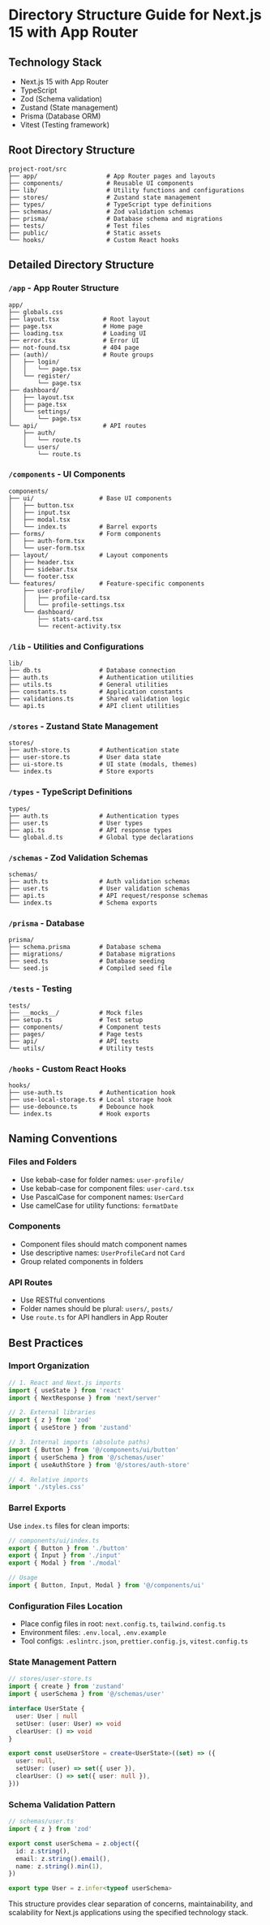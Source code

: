 # Directory Structure Guide for Next.js 15 with App Router

## Technology Stack

- Next.js 15 with App Router
- TypeScript
- Zod (Schema validation)
- Zustand (State management)
- Prisma (Database ORM)
- Vitest (Testing framework)

## Root Directory Structure

```text
project-root/src
├── app/                   # App Router pages and layouts
├── components/            # Reusable UI components
├── lib/                   # Utility functions and configurations
├── stores/                # Zustand state management
├── types/                 # TypeScript type definitions
├── schemas/               # Zod validation schemas
├── prisma/                # Database schema and migrations
├── tests/                 # Test files
├── public/                # Static assets
└── hooks/                 # Custom React hooks
```

## Detailed Directory Structure

### `/app` - App Router Structure

```text
app/
├── globals.css
├── layout.tsx            # Root layout
├── page.tsx              # Home page
├── loading.tsx           # Loading UI
├── error.tsx             # Error UI
├── not-found.tsx         # 404 page
├── (auth)/               # Route groups
│   ├── login/
│   │   └── page.tsx
│   └── register/
│       └── page.tsx
├── dashboard/
│   ├── layout.tsx
│   ├── page.tsx
│   └── settings/
│       └── page.tsx
└── api/                  # API routes
    ├── auth/
    │   └── route.ts
    └── users/
        └── route.ts
```

### `/components` - UI Components

```text
components/
├── ui/                  # Base UI components
│   ├── button.tsx
│   ├── input.tsx
│   ├── modal.tsx
│   └── index.ts         # Barrel exports
├── forms/               # Form components
│   ├── auth-form.tsx
│   └── user-form.tsx
├── layout/              # Layout components
│   ├── header.tsx
│   ├── sidebar.tsx
│   └── footer.tsx
└── features/            # Feature-specific components
    ├── user-profile/
    │   ├── profile-card.tsx
    │   └── profile-settings.tsx
    └── dashboard/
        ├── stats-card.tsx
        └── recent-activity.tsx
```

### `/lib` - Utilities and Configurations

```text
lib/
├── db.ts                # Database connection
├── auth.ts              # Authentication utilities
├── utils.ts             # General utilities
├── constants.ts         # Application constants
├── validations.ts       # Shared validation logic
└── api.ts               # API client utilities
```

### `/stores` - Zustand State Management

```text
stores/
├── auth-store.ts        # Authentication state
├── user-store.ts        # User data state
├── ui-store.ts          # UI state (modals, themes)
└── index.ts             # Store exports
```

### `/types` - TypeScript Definitions

```text
types/
├── auth.ts              # Authentication types
├── user.ts              # User types
├── api.ts               # API response types
└── global.d.ts          # Global type declarations
```

### `/schemas` - Zod Validation Schemas

```text
schemas/
├── auth.ts              # Auth validation schemas
├── user.ts              # User validation schemas
├── api.ts               # API request/response schemas
└── index.ts             # Schema exports
```

### `/prisma` - Database

```text
prisma/
├── schema.prisma        # Database schema
├── migrations/          # Database migrations
├── seed.ts              # Database seeding
└── seed.js              # Compiled seed file
```

### `/tests` - Testing

```text
tests/
├── __mocks__/           # Mock files
├── setup.ts             # Test setup
├── components/          # Component tests
├── pages/               # Page tests
├── api/                 # API tests
└── utils/               # Utility tests
```

### `/hooks` - Custom React Hooks

```text
hooks/
├── use-auth.ts          # Authentication hook
├── use-local-storage.ts # Local storage hook
├── use-debounce.ts      # Debounce hook
└── index.ts             # Hook exports
```

## Naming Conventions

### Files and Folders

- Use kebab-case for folder names: `user-profile/`
- Use kebab-case for component files: `user-card.tsx`
- Use PascalCase for component names: `UserCard`
- Use camelCase for utility functions: `formatDate`

### Components

- Component files should match component names
- Use descriptive names: `UserProfileCard` not `Card`
- Group related components in folders

### API Routes

- Use RESTful conventions
- Folder names should be plural: `users/`, `posts/`
- Use `route.ts` for API handlers in App Router

## Best Practices

### Import Organization

```typescript
// 1. React and Next.js imports
import { useState } from 'react'
import { NextResponse } from 'next/server'

// 2. External libraries
import { z } from 'zod'
import { useStore } from 'zustand'

// 3. Internal imports (absolute paths)
import { Button } from '@/components/ui/button'
import { userSchema } from '@/schemas/user'
import { useAuthStore } from '@/stores/auth-store'

// 4. Relative imports
import './styles.css'
```

### Barrel Exports

Use `index.ts` files for clean imports:

```typescript
// components/ui/index.ts
export { Button } from './button'
export { Input } from './input'
export { Modal } from './modal'

// Usage
import { Button, Input, Modal } from '@/components/ui'
```

### Configuration Files Location

- Place config files in root: `next.config.ts`, `tailwind.config.ts`
- Environment files: `.env.local`, `.env.example`
- Tool configs: `.eslintrc.json`, `prettier.config.js`, `vitest.config.ts`

### State Management Pattern

```typescript
// stores/user-store.ts
import { create } from 'zustand'
import { userSchema } from '@/schemas/user'

interface UserState {
  user: User | null
  setUser: (user: User) => void
  clearUser: () => void
}

export const useUserStore = create<UserState>((set) => ({
  user: null,
  setUser: (user) => set({ user }),
  clearUser: () => set({ user: null }),
}))
```

### Schema Validation Pattern

```typescript
// schemas/user.ts
import { z } from 'zod'

export const userSchema = z.object({
  id: z.string(),
  email: z.string().email(),
  name: z.string().min(1),
})

export type User = z.infer<typeof userSchema>
```

This structure provides clear separation of concerns, maintainability, and scalability for Next.js applications using the specified technology stack.
